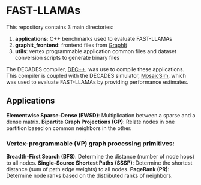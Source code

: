 # FAST-LLAMAs

This repository contains 3 main directories:
1. **applications**: C++ benchmarks used to evaluate FAST-LLAMAs
2. **graphit_frontend**: frontend files from [GraphIt](https://graphit-lang.org/)
3. **utils**: vertex programmable application common files and dataset conversion scripts to generate binary files

The DECADES compiler, [DEC++](https://github.com/PrincetonUniversity/DecadesCompiler), was use to compile these applications. This compiler is coupled with the DECADES simulator, [MosaicSim](https://github.com/PrincetonUniversity/MosaicSim), which was used to evaluate FAST-LLAMAs by providing performance estimates.

## Applications

**Elementwise Sparse-Dense (EWSD)**: Multiplication between a sparse and a dense matrix.
**Bipartite Graph Projections (GP)**: Relate nodes in one partition based on common neighbors in the other.

### Vertex-programmable (VP) graph processing primitives:
**Breadth-First Search (BFS)**: Determine the distance (number of node hops) to all nodes.
**Single-Source Shortest Paths (SSSP)**: Determine the shortest distance (sum of path edge weights) to all nodes.
**PageRank (PR)**: Determine node ranks based on the distributed ranks of neighbors.
